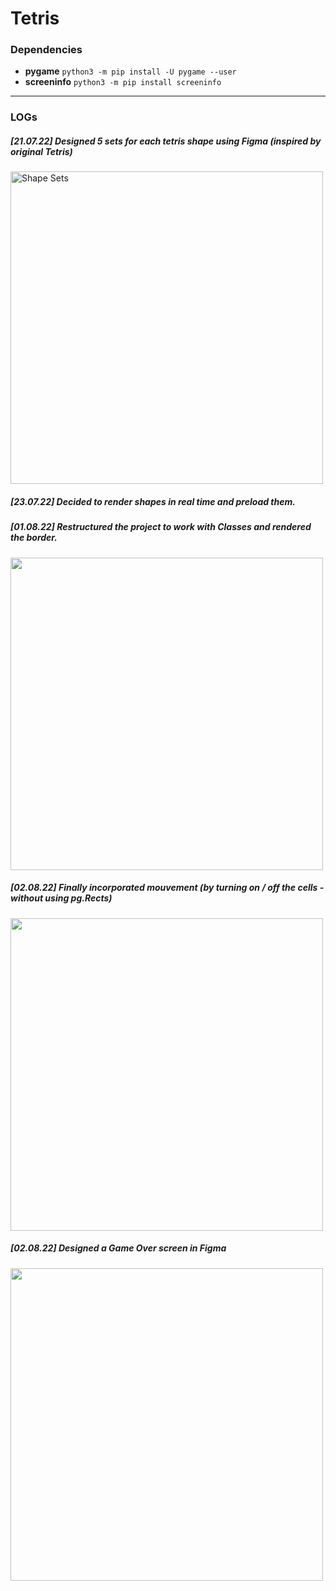 # Tetris

### Dependencies
- **pygame** `python3 -m pip install -U pygame --user`
- **screeninfo** `python3 -m pip install screeninfo`

---
### LOGs

##### [21.07.22] Designed 5 sets for each tetris shape using Figma (inspired by original Tetris)
<img width="500" alt="Shape Sets" src="https://user-images.githubusercontent.com/62790552/180104524-fff28e61-8f14-465e-b307-63cd7d8aef47.png">

##### [23.07.22] Decided to render shapes in real time and preload them.

##### [01.08.22] Restructured the project to work with Classes and rendered the border.

<img width="500" src="https://user-images.githubusercontent.com/62790552/182151574-f8529ed8-822f-4012-bc5b-b81e36e3d34e.png">

##### [02.08.22] Finally incorporated mouvement (by turning on / off the cells - without using pg.Rects)

<img width="500" src="https://user-images.githubusercontent.com/62790552/182259581-94cb3e7d-a16b-4991-a319-930ef7a05b4f.png">

##### [02.08.22] Designed a Game Over screen in Figma

<img width="500" src="https://user-images.githubusercontent.com/62790552/182259760-2db63b95-e85f-4549-b6c3-cd0397a4737e.png">
